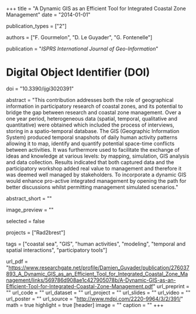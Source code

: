 +++
title = "A Dynamic GIS as an Efficient Tool for Integrated Coastal Zone Management"
date = "2014-01-01"

publication_types = ["2"]

authors = ["F. Gourmelon", "D. Le Guyader", "G. Fontenelle"]

publication = "*ISPRS International Journal of Geo-Information*"

# Digital Object Identifier (DOI)
doi = "10.3390/ijgi3020391"

abstract = "This contribution addresses both the role of geographical information in participatory research of coastal zones, and its potential to bridge the gap between research and coastal zone management. Over a one year period, heterogeneous data (spatial, temporal, qualitative and quantitative) were obtained which included the process of interviews, storing in a spatio-temporal database. The GIS (Geographic Information System) produced temporal snapshots of daily human activity patterns allowing it to map, identify and quantify potential space-time conflicts between activities. It was furthermore used to facilitate the exchange of ideas and knowledge at various levels: by mapping, simulation, GIS analysis and data collection. Results indicated that both captured data and the participatory workshop added real value to management and therefore it was deemed well managed by stakeholders. To incorporate a dynamic GIS would enhance pro-active integrated management by opening the path for better discussions whilst permitting management simulated scenarios."

abstract_short = ""

image_preview = ""

selected = false

projects = ["Rad2brest"]

tags = ["coastal sea", "GIS", "human activities", "modeling", "temporal and spatial interactions", "participatory tools"]

url_pdf = "https://www.researchgate.net/profile/Damien_Guyader/publication/276037893_A_Dynamic_GIS_as_an_Efficient_Tool_for_Integrated_Coastal_Zone_Management/links/569786d908ae1c427905078b/A-Dynamic-GIS-as-an-Efficient-Tool-for-Integrated-Coastal-Zone-Management.pdf"
url_preprint = ""
url_code = ""
url_dataset = ""
url_project = ""
url_slides = ""
url_video = ""
url_poster = ""
url_source = "http://www.mdpi.com/2220-9964/3/2/391/"
math = true
highlight = true
[header]
image = ""
caption = ""
+++
